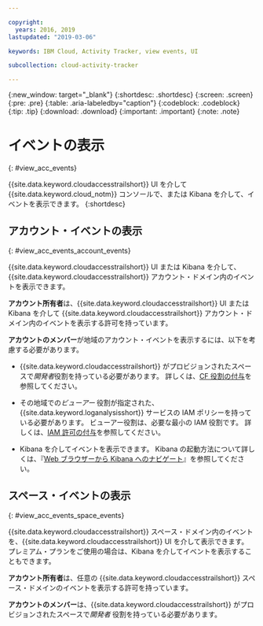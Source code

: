 ```yaml
---

copyright:
  years: 2016, 2019
lastupdated: "2019-03-06"

keywords: IBM Cloud, Activity Tracker, view events, UI

subcollection: cloud-activity-tracker

---
```


{:new_window: target="_blank"}
{:shortdesc: .shortdesc}
{:screen: .screen}
{:pre: .pre}
{:table: .aria-labeledby="caption"}
{:codeblock: .codeblock}
{:tip: .tip}
{:download: .download}
{:important: .important}
{:note: .note}


# イベントの表示
{: #view_acc_events}

{{site.data.keyword.cloudaccesstrailshort}} UI を介して {{site.data.keyword.cloud_notm}} コンソールで、または Kibana を介して、イベントを表示できます。
{:shortdesc}
   

## アカウント・イベントの表示
{: #view_acc_events_account_events}

{{site.data.keyword.cloudaccesstrailshort}} UI または Kibana を介して、{{site.data.keyword.cloudaccesstrailshort}} アカウント・ドメイン内のイベントを表示できます。

**アカウント所有者**は、{{site.data.keyword.cloudaccesstrailshort}} UI または Kibana を介して {{site.data.keyword.cloudaccesstrailshort}} アカウント・ドメイン内のイベントを表示する許可を持っています。

**アカウントのメンバー**が地域のアカウント・イベントを表示するには、以下を考慮する必要があります。

* {{site.data.keyword.cloudaccesstrailshort}} がプロビジョンされたスペースで*開発者*役割を持っている必要があります。 詳しくは、[CF 役割の付与](/docs/services/cloud-activity-tracker/how-to?topic=cloud-activity-tracker-grant_permissions#grant_cf_role)を参照してください。

* その地域での*ビューアー* 役割が指定された、{{site.data.keyword.loganalysisshort}} サービスの IAM ポリシーを持っている必要があります。 ビューアー役割は、必要な最小の IAM 役割です。 詳しくは、[IAM 許可の付与](/docs/services/cloud-activity-tracker/how-to?topic=cloud-activity-tracker-grant_permissions#grant_iam_policy)を参照してください。

* Kibana を介してイベントを表示できます。 Kibana の起動方法について詳しくは、『[Web ブラウザーから Kibana へのナビゲート](/docs/services/cloud-activity-tracker/how-to/manage-events-ui?topic=cloud-activity-tracker-launch_kibana#launch_Kibana_from_browser)』を参照してください。



## スペース・イベントの表示
{: #view_acc_events_space_events}

{{site.data.keyword.cloudaccesstrailshort}} スペース・ドメイン内のイベントを、{{site.data.keyword.cloudaccesstrailshort}} UI を介して表示できます。 プレミアム・プランをご使用の場合は、Kibana を介してイベントを表示することもできます。

**アカウント所有者**は、任意の {{site.data.keyword.cloudaccesstrailshort}} スペース・ドメインのイベントを表示する許可を持っています。

**アカウントのメンバー**は、{{site.data.keyword.cloudaccesstrailshort}} がプロビジョンされたスペースで*開発者* 役割を持っている必要があります。


